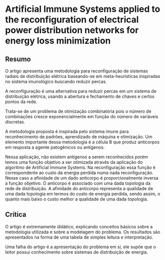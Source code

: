 # Artificial Immune Systems applied to the reconfiguration of electrical power distribution networks for energy loss minimization

## Resumo

O artigo apresenta uma metodologia para reconfiguração de sistemas radiais de distribuição elétrica baseando-se em meta-heurísticas inspiradas no sistema imunológico buscando reduzir percas.

A reconfiguração é uma alternativa para reduzir percas em um sistema de distribuição elétrica, usando a abertura e fechamento de chaves e certos pontos da rede.

Trata-se de um problema de otimização combinatória pois o número de combinações cresce exponencialmente em função do número de variáveis discretas.

A metodologia proposta é inspirada pelo sistema imune para reconhecimento de padrões, aprendizado de máquina e otimização. Um elemento importante dessa metodologia é a célula B que produz anticorpos em resposta a agente patogênicos ou antígenos.

Nessa aplicação, não existem antígenos a serem reconhecidos porém temos uma função objetivo a ser otimizada através da aplicação do algoritmo de Artificial Immune Systems. Na reconfiguração  essa função é correspondente ao custo da energia perdida numa nada reconfiguração. Nesse caso a afinidade de um dado anticorpo é proporcionalmente inversa a função objetivo. O anticorpo é associado com uma dada topologia da rede de distribuição. A afinidade do anticorpo representa a qualidade de uma dada topologia em termos do custo de energia perdida, sendo assim, o quanto mais baixo o custo melhor a qualidade de uma dada topologia.

## Crítica

O artigo é extremamente didático, explicando conceitos básicos sobre a metodologia utilizada e sobre a modelagem do problema. Os resultados são apresentados na forma de uma tabela de simples leitura e interpretação.

Uma falha do artigo é a apresentação do problema em si, ele supõe que o leitor possui conhecimento sobre sistemas de distribuição de energia.
